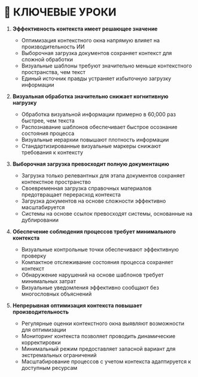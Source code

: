 # 📝 КЛЮЧЕВЫЕ УРОКИ

1. **Эффективность контекста имеет решающее значение**
   - Оптимизация контекстного окна напрямую влияет на производительность ИИ
   - Выборочная загрузка документов сохраняет контекст для сложной обработки
   - Визуальные шаблоны требуют значительно меньше контекстного пространства, чем текст
   - Единый источник правды устраняет избыточную загрузку информации

2. **Визуальная обработка значительно снижает когнитивную нагрузку**
   - Обработка визуальной информации примерно в 60,000 раз быстрее, чем текста
   - Распознавание шаблонов обеспечивает быстрое осознание состояния процесса
   - Визуальные иерархии повышают плотность информации
   - Стандартизированные визуальные маркеры снижают требования к контексту

3. **Выборочная загрузка превосходит полную документацию**
   - Загрузка только релевантных для этапа документов сохраняет контекстное пространство
   - Своевременная загрузка справочных материалов предотвращает перерасход контекста
   - Загрузка документов на основе сложности эффективно масштабируется
   - Системы на основе ссылок превосходят системы, основанные на дублировании

4. **Обеспечение соблюдения процессов требует минимального контекста**
   - Визуальные контрольные точки обеспечивают эффективную проверку
   - Компактное отслеживание состояния процесса сохраняет контекст
   - Обнаружение нарушений на основе шаблонов требует минимальных затрат
   - Визуальные уведомления эффективно сообщают без многословных объяснений

5. **Непрерывная оптимизация контекста повышает производительность**
   - Регулярные оценки контекстного окна выявляют возможности для оптимизации
   - Мониторинг контекста позволяет проводить динамические корректировки
   - Минимальный режим предоставляет запасной вариант для экстремальных ограничений
   - Масштабирование процессов с учетом контекста адаптируется к доступным ресурсам